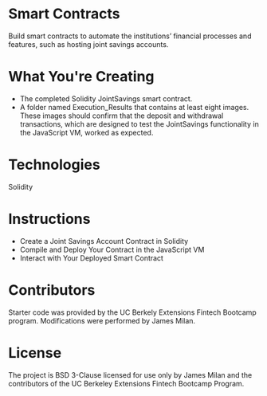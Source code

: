 # Smart Contracts
Build smart contracts to automate the institutions’ financial processes and features, such as hosting joint savings accounts.

# What You're Creating
- The completed Solidity JointSavings smart contract.
- A folder named Execution_Results that contains at least eight images. These images should confirm that the deposit and withdrawal transactions, which are designed to test the JointSavings functionality in the JavaScript VM, worked as expected.

# Technologies
Solidity

# Instructions
- Create a Joint Savings Account Contract in Solidity
- Compile and Deploy Your Contract in the JavaScript VM
- Interact with Your Deployed Smart Contract

# Contributors
Starter code was provided by the UC Berkely Extensions Fintech Bootcamp program. Modifications were performed by James Milan.

# License
The project is BSD 3-Clause licensed for use only by James Milan and the contributors of the UC Berkeley Extensions Fintech Bootcamp Program.
